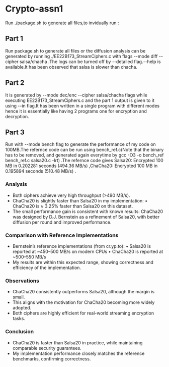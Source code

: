 # Crypto-assn1
Run ./package.sh to generate all files,to invidually run :
## Part 1
Run package.sh to generate all files or the diffusion analysis can be generated by running ./EE22B173_StreamCiphers.c with flags --mode diff --cipher salsa/chacha .The logs can be turned off by --detailed flag.--help is available.It has been observed that salsa is slower than chacha.
## Part 2
It is generated by --mode dec/enc --cipher salsa/chacha flags while executing  EE22B173_StreamCiphers.c and the part 1 output is given to it using --in flag.It has been written in a single program with different modes hence it is essentially like having 2 programs one for encryption and decryption.
## Part 3
Run with --mode bench flag to generate the performance of my code on 100MB.The refernce code can be run using bench_ref.c(Note that the binary has to be removed, and generated again everytime by  gcc -O3 -o bench_ref bench_ref.c salsa20.c -lrt) .The refernce code gives Salsa20: Encrypted 100 MB in 0.202281 seconds (494.36 MB/s) ,ChaCha20: Encrypted 100 MB in 0.195894 seconds (510.48 MB/s) .
### Analysis
   - Both ciphers achieve very high throughput (>490 MB/s).
   - ChaCha20 is slightly faster than Salsa20 in my implementation:
     • ChaCha20 is ≈ 3.25% faster than Salsa20 on this dataset.
   - The small performance gain is consistent with known results:
     ChaCha20 was designed by D.J. Bernstein as a refinement of Salsa20,
     with better diffusion per round and improved performance.

### Comparison with Reference Implementations
   - Bernstein’s reference implementations (from cr.yp.to):
     • Salsa20 is reported at ~450–500 MB/s on modern CPUs
     • ChaCha20 is reported at ~500–550 MB/s
   - My results are within this expected range, showing correctness
     and efficiency of the implementation.

### Observations
   - ChaCha20 consistently outperforms Salsa20, although the margin is small.
   - This aligns with the motivation for ChaCha20 becoming more widely adopted.
   - Both ciphers are highly efficient for real-world streaming encryption tasks.

### Conclusion
   - ChaCha20 is faster than Salsa20 in practice, while maintaining
     comparable security guarantees.
   - My implementation performance closely matches the reference
     benchmarks, confirming correctness.